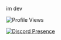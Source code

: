 im dev

![Profile Views](https://komarev.com/ghpvc/?username=seadhy)

[![Discord Presence](https://lanyard-profile-readme.vercel.app/api/858904514286583808)](https://discord.com/users/858904514286583808)
